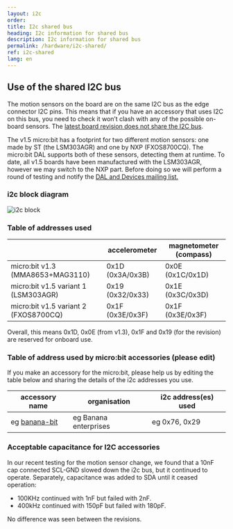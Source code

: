 ```yaml
---
layout: i2c
order:
title: I2c shared bus
heading: I2c information for shared bus
description: I2c information for shared bus
permalink: /hardware/i2c-shared/
ref: i2c-shared
lang: en
---
```


## Use of the shared I2C bus

The motion sensors on the board are on the same I2C bus as the edge connector I2C pins. This means that if you have an accessory that uses I2C on this bus, you need to check it won’t clash with any of the possible on-board sensors. The [latest board revision does not share the I2C bus](../i2c/).

The v1.5 micro:bit has a footprint for two different motion sensors: one made by ST (the LSM303AGR) and one by NXP (FXOS8700CQ). The micro:bit DAL supports both of these sensors, detecting them at runtime. To date, all v1.5 boards have been manufactured with the LSM303AGR, however we may switch to the NXP part. Before doing so we will perform a round of testing and notify the [DAL and Devices mailing list.](http://eepurl.com/dyRx-v)

### i2c block diagram

![i2c block](/docs/hardware/assets/i2c-block.svg)

### Table of addresses used

|                     | accelerometer    | magnetometer (compass) |
|---------------------|------------------|------------------------|
| micro:bit v1.3 (MMA8653+MAG3110) | 0x1D (0x3A/0x3B) | 0x0E (0x1C/0x1D) |
| micro:bit v1.5 variant 1 (LSM303AGR) | 0x19 (0x32/0x33) | 0x1E (0x3C/0x3D)  |
| micro:bit v1.5 variant 2 (FXOS8700CQ) | 0x1F (0x3E/0x3F) | 0x1F (0x3E/0x3F) |

Overall, this means 0x1D, 0x0E (from v1.3), 0x1F and 0x19 (for the revision) are reserved for onboard use.

### Table of address used by micro:bit accessories (please edit)

If you make an accessory for the micro:bit, please help us by editing the table below and sharing the details of the i2c addresses you use.

| accessory name | organisation | i2c address(es) used |
|----------------|--------------|-----------------------|
| eg [banana-bit]()|eg Banana enterprises | eg 0x76, 0x29 |

### Acceptable capacitance for I2C accessories

In our recent testing for the motion sensor change, we found that a 10nF cap connected SCL-GND slowed down the i2c bus, but it continued to operate. Separately, capacitance was added to SDA until it ceased operation:

- 100KHz continued with 1nF but failed with 2nF.
- 400kHz continued with 150pF but failed with 180pF.

No difference was seen between the revisions.
